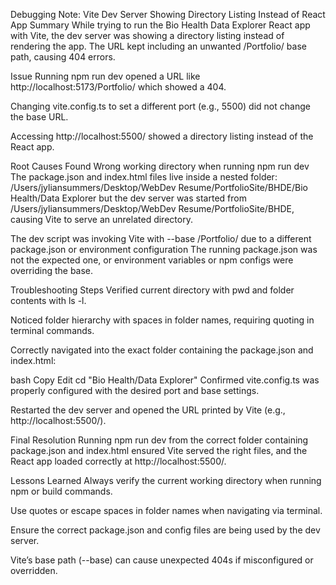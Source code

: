 Debugging Note: Vite Dev Server Showing Directory Listing Instead of React App
Summary
While trying to run the Bio Health Data Explorer React app with Vite, the dev server was showing a directory listing instead of rendering the app. The URL kept including an unwanted /Portfolio/ base path, causing 404 errors.

Issue
Running npm run dev opened a URL like http://localhost:5173/Portfolio/ which showed a 404.

Changing vite.config.ts to set a different port (e.g., 5500) did not change the base URL.

Accessing http://localhost:5500/ showed a directory listing instead of the React app.

Root Causes Found
Wrong working directory when running npm run dev
The package.json and index.html files live inside a nested folder:
/Users/jyliansummers/Desktop/WebDev Resume/PortfolioSite/BHDE/Bio Health/Data Explorer
but the dev server was started from /Users/jyliansummers/Desktop/WebDev Resume/PortfolioSite/BHDE, causing Vite to serve an unrelated directory.

The dev script was invoking Vite with --base /Portfolio/ due to a different package.json or environment configuration
The running package.json was not the expected one, or environment variables or npm configs were overriding the base.

Troubleshooting Steps
Verified current directory with pwd and folder contents with ls -l.

Noticed folder hierarchy with spaces in folder names, requiring quoting in terminal commands.

Correctly navigated into the exact folder containing the package.json and index.html:

bash
Copy
Edit
cd "Bio Health/Data Explorer"
Confirmed vite.config.ts was properly configured with the desired port and base settings.

Restarted the dev server and opened the URL printed by Vite (e.g., http://localhost:5500/).

Final Resolution
Running npm run dev from the correct folder containing package.json and index.html ensured Vite served the right files, and the React app loaded correctly at http://localhost:5500/.

Lessons Learned
Always verify the current working directory when running npm or build commands.

Use quotes or escape spaces in folder names when navigating via terminal.

Ensure the correct package.json and config files are being used by the dev server.

Vite’s base path (--base) can cause unexpected 404s if misconfigured or overridden.

